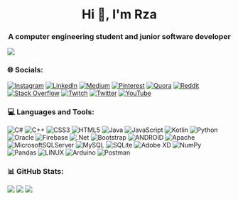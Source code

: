 <h1 align="center">Hi 👋, I'm Rza</h1>
<h3 align="center">A computer engineering student and junior software developer</h3>

[![](https://visitcount.itsvg.in/api?id=therzarzayev&icon=3&color=4)](https://visitcount.itsvg.in)

### 🌐 Socials:
[![Instagram](https://img.shields.io/badge/Instagram-%23E4405F.svg?logo=Instagram&logoColor=white)](https://instagram.com/the.rzarzayev) [![LinkedIn](https://img.shields.io/badge/LinkedIn-%230077B5.svg?logo=linkedin&logoColor=white)](https://linkedin.com/in/therzarzayev) [![Medium](https://img.shields.io/badge/Medium-12100E?logo=medium&logoColor=white)](https://medium.com/@therzarzayev) [![Pinterest](https://img.shields.io/badge/Pinterest-%23E60023.svg?logo=Pinterest&logoColor=white)](https://pinterest.com/therzarzayev) [![Quora](https://img.shields.io/badge/Quora-%23B92B27.svg?logo=Quora&logoColor=white)](https://quora.com/profile/Rza-Rzayev-6) [![Reddit](https://img.shields.io/badge/Reddit-%23FF4500.svg?logo=Reddit&logoColor=white)](https://reddit.com/user/therzarzayev) [![Stack Overflow](https://img.shields.io/badge/-Stackoverflow-FE7A16?logo=stack-overflow&logoColor=white)](https://stackoverflow.com/users/14875817) [![Twitch](https://img.shields.io/badge/Twitch-%239146FF.svg?logo=Twitch&logoColor=white)](https://twitch.tv/therzarzayev) [![Twitter](https://img.shields.io/badge/Twitter-%231DA1F2.svg?logo=Twitter&logoColor=white)](https://twitter.com/therzarzayev) [![YouTube](https://img.shields.io/badge/YouTube-%23FF0000.svg?logo=YouTube&logoColor=white)](https://youtube.com/@therzarzayev) 

### 💻 Languages and Tools:
![C#](https://img.shields.io/badge/c%23-%23239120.svg?style=for-the-badge&logo=c-sharp&logoColor=white) ![C++](https://img.shields.io/badge/c++-%2300599C.svg?style=for-the-badge&logo=c%2B%2B&logoColor=white) ![CSS3](https://img.shields.io/badge/css3-%231572B6.svg?style=for-the-badge&logo=css3&logoColor=white) ![HTML5](https://img.shields.io/badge/html5-%23E34F26.svg?style=for-the-badge&logo=html5&logoColor=white) ![Java](https://img.shields.io/badge/java-%23ED8B00.svg?style=for-the-badge&logo=java&logoColor=white) ![JavaScript](https://img.shields.io/badge/javascript-%23323330.svg?style=for-the-badge&logo=javascript&logoColor=%23F7DF1E) ![Kotlin](https://img.shields.io/badge/kotlin-%230095D5.svg?style=for-the-badge&logo=kotlin&logoColor=white) ![Python](https://img.shields.io/badge/python-3670A0?style=for-the-badge&logo=python&logoColor=ffdd54) ![Oracle](https://img.shields.io/badge/Oracle-F80000?style=for-the-badge&logo=oracle&logoColor=white) ![Firebase](https://img.shields.io/badge/firebase-%23039BE5.svg?style=for-the-badge&logo=firebase) ![.Net](https://img.shields.io/badge/.NET-5C2D91?style=for-the-badge&logo=.net&logoColor=white) ![Bootstrap](https://img.shields.io/badge/bootstrap-%23563D7C.svg?style=for-the-badge&logo=bootstrap&logoColor=white) ![ANDROID](https://img.shields.io/badge/android-%2320232a.svg?style=for-the-badge&logo=android&logoColor=%a4c639) ![Apache](https://img.shields.io/badge/apache-%23D42029.svg?style=for-the-badge&logo=apache&logoColor=white) ![MicrosoftSQLServer](https://img.shields.io/badge/Microsoft%20SQL%20Sever-CC2927?style=for-the-badge&logo=microsoft%20sql%20server&logoColor=white) ![MySQL](https://img.shields.io/badge/mysql-%2300f.svg?style=for-the-badge&logo=mysql&logoColor=white) ![SQLite](https://img.shields.io/badge/sqlite-%2307405e.svg?style=for-the-badge&logo=sqlite&logoColor=white) ![Adobe XD](https://img.shields.io/badge/Adobe%20XD-470137?style=for-the-badge&logo=Adobe%20XD&logoColor=#FF61F6) ![NumPy](https://img.shields.io/badge/numpy-%23013243.svg?style=for-the-badge&logo=numpy&logoColor=white) ![Pandas](https://img.shields.io/badge/pandas-%23150458.svg?style=for-the-badge&logo=pandas&logoColor=white) ![LINUX](https://img.shields.io/badge/Linux-FCC624?style=for-the-badge&logo=linux&logoColor=black) ![Arduino](https://img.shields.io/badge/-Arduino-00979D?style=for-the-badge&logo=Arduino&logoColor=white) ![Postman](https://img.shields.io/badge/Postman-FF6C37?style=for-the-badge&logo=postman&logoColor=white)
### 📊 GitHub Stats:
![](https://github-readme-stats.vercel.app/api?username=therzarzayev&theme=radical&hide_border=false&include_all_commits=true&count_private=false)
![](https://github-readme-streak-stats.herokuapp.com/?user=therzarzayev&theme=radical&hide_border=false)
![](https://github-readme-stats.vercel.app/api/top-langs/?username=therzarzayev&theme=radical&hide_border=false&include_all_commits=true&count_private=false&layout=compact)


<!-- Proudly created with GPRM ( https://gprm.itsvg.in ) -->
